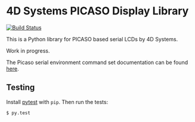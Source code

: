 4D Systems PICASO Display Library
=================================

[![Build Status](https://travis-ci.org/cfaessler/4D_Display.png)](https://travis-ci.org/cfaessler/4D_Display)

This is a Python library for PICASO based serial LCDs by 4D Systems.

Work in progress.

The Picaso serial environment command set documentation can be found
[here](http://www.4dsystems.com.au/downloads/Software/4D-Workshop4-IDE/Docs/Serial/PICASO-SPE-COMMAND-SET-REV1.12.pdf).

Testing
-------

Install [pytest](http://pytest.org/) with `pip`. Then run the tests:

    $ py.test
